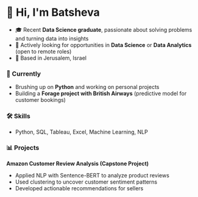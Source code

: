 # 👋 Hi, I'm Batsheva

- 🎓 Recent **Data Science graduate**, passionate about solving problems and turning data into insights
- 💼 Actively looking for opportunities in **Data Science** or **Data Analytics** (open to remote roles)
- 📍 Based in Jerusalem, Israel 

### 🌱 Currently
- Brushing up on **Python** and working on personal projects
- Building a **Forage project with British Airways** (predictive model for customer bookings)  
  
### 🛠️ Skills
- Python, SQL, Tableau, Excel, Machine Learning, NLP

### 📊 Projects
**Amazon Customer Review Analysis (Capstone Project)**  
- Applied NLP with Sentence-BERT to analyze product reviews  
- Used clustering to uncover customer sentiment patterns
- Developed actionable recommendations for sellers
 
